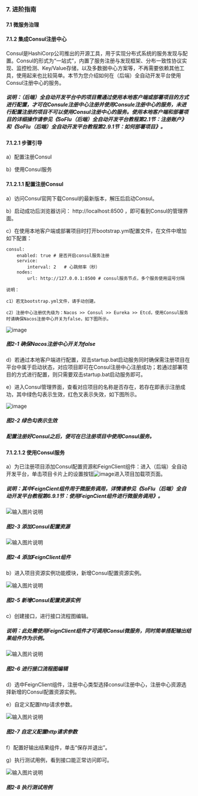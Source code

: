### 7. 进阶指南

#### 7.1 微服务治理

#### 7.1.2 集成Consul注册中心

Consul是HashiCorp公司推出的开源工具，用于实现分布式系统的服务发现与配置。Consul的形式为“一站式”，内置了服务注册与发现框架、分布一致性协议实现、监控检测、Key/Value存储，以及多数据中心方案等，不再需要依赖其他工具，使用起来也比较简单。本节为您介绍如何在（后端）全自动开发平台使用Consul注册中心的服务。

##### 说明：（后端）全自动开发平台中的项目需通过使用本地客户端或部署项目的方式进行配置，才可在Consule注册中心注册并使用Consule注册中心的服务，未进行配置注册的项目不可以使用Consul注册中心的服务。使用本地客户端和部署项目的详细操作请参见《SoFlu（后端）全自动开发平台教程第2.1节：注册账户》和《SoFlu（后端）全自动开发平台教程第2.9.1节：如何部署项目》。

#### 7.1.2.1 步骤引导

a）配置注册Consul

b）使用Consul服务

#### 7.1.2.1.1 配置注册Consul

a）访问Consul官网下载Consul的最新版本，解压后启动Consul。

b）启动成功后浏览器访问： http://localhost:8500 ，即可看到Consul的管理界面。

c）在使用本地客户端或部署项目时打开bootstrap.yml配置文件，在文件中增加如下配置：

```
consul:  
    enabled: true # 是否开启consul服务注册
    service:
        interval: 2   # 心跳频率（秒）  
    nodes:    
        url: http://127.0.0.1:8500 # consul服务节点，多个服务使用逗号分隔
```



```
说明：

c1）若无bootstrap.yml文件，请手动创建。

c2）注册中心注册优先级为：Nacos >> Consul >> Eureka >> Etcd，使用Consul服务时请确保Nacos注册中心开关为false，如下图所示。
```

![image](https://user-images.githubusercontent.com/79617492/210530561-c432517d-1ee2-4464-b1ef-912d608bd7ea.png)

##### 图2-1 确保Nacos注册中心开关为false

d）若通过本地客户端进行配置，双击startup.bat启动服务同时确保需注册项目在平台中属于启动状态，对应项目即可在Consul注册中心注册成功；若通过部署项目的方式进行配置，则只需要双击startup.bat启动服务即可。

e）进入Consul管理界面，查看对应项目的名称是否存在，若存在即表示注册成功，其中绿色勾表示生效，红色叉表示失效，如下图所示。

![image](https://user-images.githubusercontent.com/79617492/210530596-83d8b884-23b1-4b28-8164-edd6e6564854.png)

##### 图2-2 绿色勾表示生效

##### 配置注册好Consul之后，便可在已注册项目中使用Consul服务。

#### 7.1.2.1.2 使用Consul服务

a）为已注册项目添加Consul配置资源和FeignClient组件：进入（后端）全自动开发平台，单击项目卡片上的设置按钮![image](https://user-images.githubusercontent.com/79617492/210530846-cc416b40-da91-47af-860e-45299fb78464.png)进入项目加载项页面。

##### 说明：其中FeignCient组件用于微服务调用，详情请参见《SoFlu（后端）全自动开发平台教程第6.9.1节：使用FeignCient组件进行微服务调用》。

![输入图片说明](../../../../images/SoFlu%EF%BC%88%E5%90%8E%E7%AB%AF%EF%BC%89%E5%BC%80%E5%8F%91%E5%B9%B3%E5%8F%B0/1.%20%E6%9C%80%E6%96%B0%E7%89%88%E6%9C%AC%20-%20%E6%9B%B4%E6%96%B0%E6%97%A5%E6%9C%9F%20-%202022.10.08/7.%20%E8%BF%9B%E9%98%B6%E6%8C%87%E5%8D%97/1.%20%E5%BE%AE%E6%9C%8D%E5%8A%A1%E6%B2%BB%E7%90%86/2-4.png)

##### 图2-3 添加Consul配置资源

![输入图片说明](../../../../images/SoFlu%EF%BC%88%E5%90%8E%E7%AB%AF%EF%BC%89%E5%BC%80%E5%8F%91%E5%B9%B3%E5%8F%B0/1.%20%E6%9C%80%E6%96%B0%E7%89%88%E6%9C%AC%20-%20%E6%9B%B4%E6%96%B0%E6%97%A5%E6%9C%9F%20-%202022.10.08/7.%20%E8%BF%9B%E9%98%B6%E6%8C%87%E5%8D%97/1.%20%E5%BE%AE%E6%9C%8D%E5%8A%A1%E6%B2%BB%E7%90%86/2-5.png)

##### 图2-4 添加FeignClient组件

b）进入项目资源实例功能模块，新增Consul配置资源实例。

![输入图片说明](../../../../images/SoFlu%EF%BC%88%E5%90%8E%E7%AB%AF%EF%BC%89%E5%BC%80%E5%8F%91%E5%B9%B3%E5%8F%B0/1.%20%E6%9C%80%E6%96%B0%E7%89%88%E6%9C%AC%20-%20%E6%9B%B4%E6%96%B0%E6%97%A5%E6%9C%9F%20-%202022.10.08/7.%20%E8%BF%9B%E9%98%B6%E6%8C%87%E5%8D%97/1.%20%E5%BE%AE%E6%9C%8D%E5%8A%A1%E6%B2%BB%E7%90%86/2-6.png)

##### 图2-5 新增Consul配置资源实例

c）创建接口，进行接口流程图编辑。

##### 说明：此处需使用FeignClient组件才可调用Consul微服务，同时简单搭配输出结果组件作为示例。

![输入图片说明](../../../../images/SoFlu%EF%BC%88%E5%90%8E%E7%AB%AF%EF%BC%89%E5%BC%80%E5%8F%91%E5%B9%B3%E5%8F%B0/1.%20%E6%9C%80%E6%96%B0%E7%89%88%E6%9C%AC%20-%20%E6%9B%B4%E6%96%B0%E6%97%A5%E6%9C%9F%20-%202022.10.08/7.%20%E8%BF%9B%E9%98%B6%E6%8C%87%E5%8D%97/1.%20%E5%BE%AE%E6%9C%8D%E5%8A%A1%E6%B2%BB%E7%90%86/2-7.png)

##### 图2-6 进行接口流程图编辑

d）选中FeignClient组件，注册中心类型选择consul注册中心，注册中心资源选择新增的Consul配置资源实例。

e）自定义配置http请求参数。

![输入图片说明](../../../../images/SoFlu%EF%BC%88%E5%90%8E%E7%AB%AF%EF%BC%89%E5%BC%80%E5%8F%91%E5%B9%B3%E5%8F%B0/1.%20%E6%9C%80%E6%96%B0%E7%89%88%E6%9C%AC%20-%20%E6%9B%B4%E6%96%B0%E6%97%A5%E6%9C%9F%20-%202022.10.08/7.%20%E8%BF%9B%E9%98%B6%E6%8C%87%E5%8D%97/1.%20%E5%BE%AE%E6%9C%8D%E5%8A%A1%E6%B2%BB%E7%90%86/2-8.png)

##### 图2-7 自定义配置http请求参数

f）配置好输出结果组件，单击“保存并退出”。

g）执行测试用例，看到接口能正常访问即可。

![输入图片说明](../../../../images/SoFlu%EF%BC%88%E5%90%8E%E7%AB%AF%EF%BC%89%E5%BC%80%E5%8F%91%E5%B9%B3%E5%8F%B0/1.%20%E6%9C%80%E6%96%B0%E7%89%88%E6%9C%AC%20-%20%E6%9B%B4%E6%96%B0%E6%97%A5%E6%9C%9F%20-%202022.10.08/7.%20%E8%BF%9B%E9%98%B6%E6%8C%87%E5%8D%97/1.%20%E5%BE%AE%E6%9C%8D%E5%8A%A1%E6%B2%BB%E7%90%86/2-9.png)

##### 图2-8 执行测试用例
